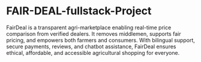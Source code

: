 # FAIR-DEAL-fullstack-Project
FairDeal is a transparent agri-marketplace enabling real-time price comparison from verified dealers. It removes middlemen, supports fair pricing, and empowers both farmers and consumers. With bilingual support, secure payments, reviews, and chatbot assistance, FairDeal ensures ethical, affordable, and accessible agricultural shopping for everyone.
